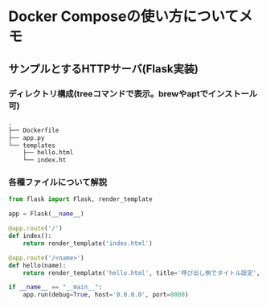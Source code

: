 # Docker Composeの使い方についてメモ

## サンプルとするHTTPサーバ(Flask実装)
### ディレクトリ構成(treeコマンドで表示。brewやaptでインストール可)

```txt
.
├── Dockerfile
├── app.py
└── templates
    ├── hello.html
    └── index.ht
```

### 各種ファイルについて解説

```python
from flask import Flask, render_template

app = Flask(__name__)

@app.route('/')
def index():
    return render_template('index.html')

@app.route('/<name>')
def hello(name):
    return render_template('hello.html', title='呼び出し側でタイトル設定', name=name)

if __name__ == "__main__":
    app.run(debug=True, host='0.0.0.0', port=8000)
```